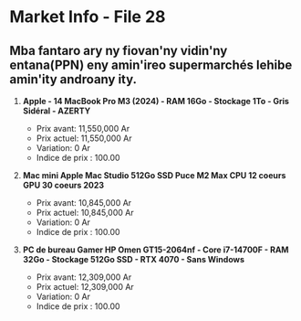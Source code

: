 # Market Info - File 28

## Mba fantaro ary ny fiovan'ny vidin'ny entana(PPN) eny amin'ireo supermarchés lehibe amin'ity androany ity.

1. **Apple - 14 MacBook Pro M3 (2024) - RAM 16Go - Stockage 1To - Gris Sidéral - AZERTY**
   - Prix avant: 11,550,000 Ar
   - Prix actuel: 11,550,000 Ar
   - Variation: 0 Ar
   - Indice de prix : 100.00

2. **Mac mini Apple Mac Studio 512Go SSD Puce M2 Max CPU 12 coeurs GPU 30 coeurs 2023**
   - Prix avant: 10,845,000 Ar
   - Prix actuel: 10,845,000 Ar
   - Variation: 0 Ar
   - Indice de prix : 100.00

3. **PC de bureau Gamer HP Omen GT15-2064nf - Core i7-14700F - RAM 32Go - Stockage 512Go SSD - RTX 4070 - Sans Windows**
   - Prix avant: 12,309,000 Ar
   - Prix actuel: 12,309,000 Ar
   - Variation: 0 Ar
   - Indice de prix : 100.00

